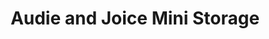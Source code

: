 ---
title: "Audie and Joice Mini Storage"
url: /san-antonio/audie-and-joice-mini-storage/
shop: storage rental
---